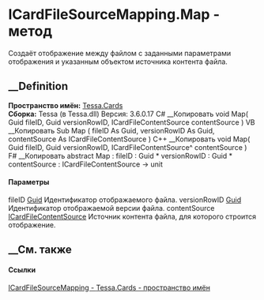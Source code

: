 # ICardFileSourceMapping.Map - метод
Создаёт отображение между файлом с заданными параметрами отображения и
указанным объектом источника контента файла.
## __Definition
 **Пространство имён:** [Tessa.Cards](N_Tessa_Cards.htm)  
 **Сборка:** Tessa (в Tessa.dll) Версия: 3.6.0.17
C# __Копировать
     void Map(
    	Guid fileID,
    	Guid versionRowID,
    	ICardFileContentSource contentSource
    )
VB __Копировать
     Sub Map ( 
    	fileID As Guid,
    	versionRowID As Guid,
    	contentSource As ICardFileContentSource
    )
C++ __Копировать
     void Map(
    	Guid fileID, 
    	Guid versionRowID, 
    	ICardFileContentSource^ contentSource
    )
F# __Копировать
     abstract Map : 
            fileID : Guid * 
            versionRowID : Guid * 
            contentSource : ICardFileContentSource -> unit 
#### Параметры
fileID [Guid](https://learn.microsoft.com/dotnet/api/system.guid)
    Идентификатор отображаемого файла.
versionRowID [Guid](https://learn.microsoft.com/dotnet/api/system.guid)
    Идентификатор отображаемой версии файла.
contentSource
[ICardFileContentSource](T_Tessa_Cards_ICardFileContentSource.htm)
    Источник контента файла, для которого строится отображение.
##  __См. также
#### Ссылки
[ICardFileSourceMapping - ](T_Tessa_Cards_ICardFileSourceMapping.htm)
[Tessa.Cards - пространство имён](N_Tessa_Cards.htm)

